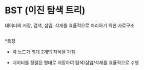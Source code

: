 # BST (이진 탐색 트리)

데이터의 저장, 검색, 삽입, 삭제를 효율적으로 처리하기 위한 자료구조

##
*특징 

- 각 노드가 최대 2개의 자식을 가짐

- 데이터를 정렬된 형태로 저장하여 탐색/삽입/삭제를 효율적으로 수행


